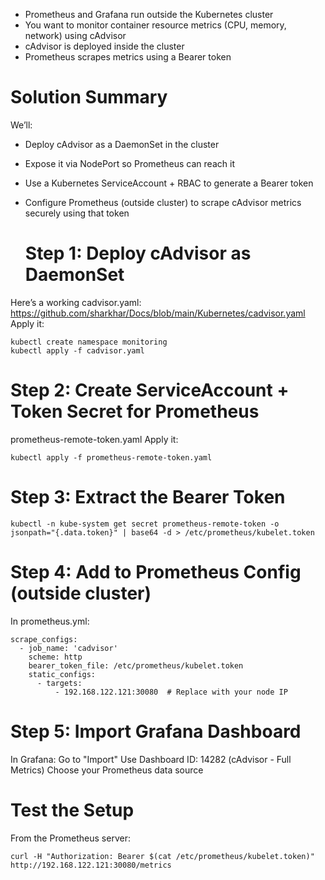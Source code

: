 - Prometheus and Grafana run outside the Kubernetes cluster
- You want to monitor container resource metrics (CPU, memory, network) using cAdvisor
- cAdvisor is deployed inside the cluster
- Prometheus scrapes metrics using a Bearer token

# Solution Summary
We’ll:
- Deploy cAdvisor as a DaemonSet in the cluster
- Expose it via NodePort so Prometheus can reach it
- Use a Kubernetes ServiceAccount + RBAC to generate a Bearer token
- Configure Prometheus (outside cluster) to scrape cAdvisor metrics securely using that token

  # Step 1: Deploy cAdvisor as DaemonSet
Here’s a working cadvisor.yaml: 
  https://github.com/sharkhar/Docs/blob/main/Kubernetes/cadvisor.yaml
Apply it:
```
kubectl create namespace monitoring
kubectl apply -f cadvisor.yaml
```
# Step 2: Create ServiceAccount + Token Secret for Prometheus
prometheus-remote-token.yaml
Apply it:
```
kubectl apply -f prometheus-remote-token.yaml
```
# Step 3: Extract the Bearer Token
```
kubectl -n kube-system get secret prometheus-remote-token -o jsonpath="{.data.token}" | base64 -d > /etc/prometheus/kubelet.token
```
# Step 4: Add to Prometheus Config (outside cluster)
In prometheus.yml:
```
scrape_configs:
  - job_name: 'cadvisor'
    scheme: http
    bearer_token_file: /etc/prometheus/kubelet.token
    static_configs:
      - targets:
          - 192.168.122.121:30080  # Replace with your node IP
```
# Step 5: Import Grafana Dashboard
In Grafana:
Go to "Import"
Use Dashboard ID: 14282 (cAdvisor - Full Metrics)
Choose your Prometheus data source

# Test the Setup
From the Prometheus server:
```
curl -H "Authorization: Bearer $(cat /etc/prometheus/kubelet.token)" http://192.168.122.121:30080/metrics
```
